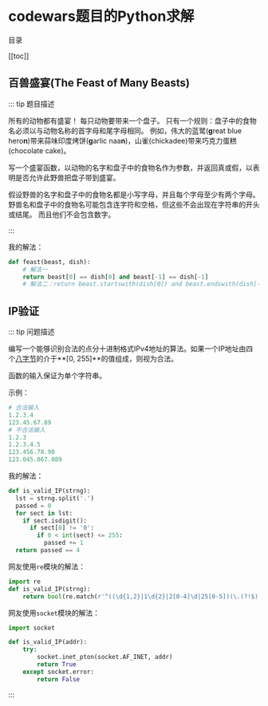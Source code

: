 # codewars题目的Python求解

目录

[[toc]]

## 百兽盛宴(The Feast of Many Beasts)

::: tip 题目描述

所有的动物都有盛宴！ 每只动物要带来一个盘子。 只有一个规则：盘子中的食物名必须以与动物名称的首字母和尾字母相同。 例如，伟大的蓝鹭(**g**reat blue hero**n**)带来蒜味印度烤饼(**g**arlic naa**n**)，山雀(chickadee)带来巧克力蛋糕(chocolate cake)。

写一个盛宴函数，以动物的名字和盘子中的食物名作为参数，并返回真或假，以表明是否允许此野兽把盘子带到盛宴。

假设野兽的名字和盘子中的食物名都是小写字母，并且每个字母至少有两个字母。 野兽名和盘子中的食物名可能包含连字符和空格，但这些不会出现在字符串的开头或结尾。 而且他们不会包含数字。

:::

我的解法：

```python
def feast(beast, dish):
    # 解法一
    return beast[0] == dish[0] and beast[-1] == dish[-1]
	# 解法二：return beast.startswith(dish[0]) and beast.endswith(dish[-1])
```

## IP验证

::: tip 问题描述

编写一个能够识别合法的点分十进制格式IPv4地址的算法。如果一个IP地址由四个[八字节](https://zh.wikipedia.org/zh-cn/%E5%85%AB%E4%BD%8D%E5%85%83%E7%B5%84)的介于**[0, 255]**的值组成，则视为合法。

函数的输入保证为单个字符串。

示例：

```python
# 合法输入
1.2.3.4
123.45.67.89
# 不合法输入
1.2.3
1.2.3.4.5
123.456.78.90
123.045.067.089
```

我的解法：

```python
def is_valid_IP(strng):
  lst = strng.split('.')
  passed = 0
  for sect in lst:
    if sect.isdigit():
      if sect[0] != '0':
        if 0 < int(sect) <= 255:
          passed += 1
  return passed == 4
```

网友使用`re`模块的解法：

```python
import re
def is_valid_IP(strng):
    return bool(re.match(r'^((\d{1,2}|1\d{2}|2[0-4]\d|25[0-5])(\.(?!$)|$)){4}(?=$)',strng))
```

网友使用`socket`模块的解法：

```python
import socket

def is_valid_IP(addr):
    try:
        socket.inet_pton(socket.AF_INET, addr)
        return True
    except socket.error:
        return False
```

:::